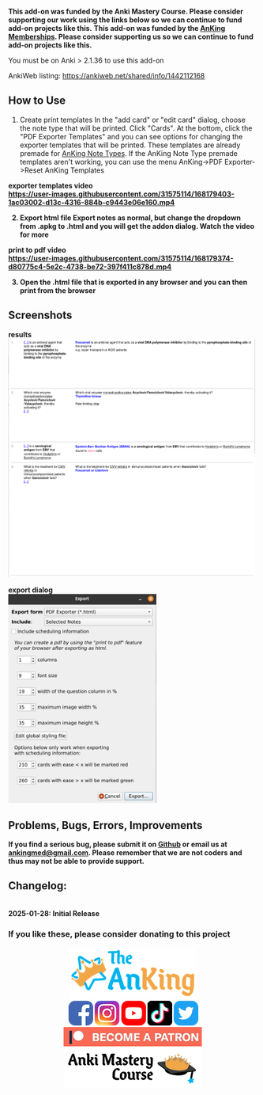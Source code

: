 
<b>This add-on was funded by the Anki Mastery Course. Please consider supporting our work using the links below so we can continue to fund add-on projects like this.</b>
<b>This add-on was funded by the [AnKing Memberships](https://www.theanking.com/anking-memberships). Please consider supporting us so we can continue to fund add-on projects like this.</b>

You must be on Anki > 2.1.36 to use this add-on

AnkiWeb listing: https://ankiweb.net/shared/info/1442112168

## How to Use
1. Create print templates
  In the "add card" or "edit card" dialog, choose the note type that will be printed. Click "Cards".  At the bottom, click the "PDF Exporter Templates" and you can see options for changing the exporter templates that will be printed. These templates are already premade for [AnKing Note Types](https://github.com/AnKingMed/AnKing-Note-Types). If the AnKing Note Type premade templates aren't working, you can use the menu AnKing->PDF Exporter->Reset AnKing Templates

<b>exporter templates video<b><br>
https://user-images.githubusercontent.com/31575114/168179403-1ac03002-d13c-4316-884b-c9443e06e160.mp4

2. Export html file
   Export notes as normal, but change the dropdown from .apkg to .html and you will get the addon dialog. Watch the video for more
  
  <b>print to pdf video<b><br>
https://user-images.githubusercontent.com/31575114/168179374-d80775c4-5e2c-4738-be72-397f411c878d.mp4

3. Open the .html file that is exported in any browser and you can then print from the browser


## Screenshots
<b>results<b><br>
<img src="screenshots/anking.png" width="500">

<b>export dialog<b><br>
<img src="screenshots/export_dialog.png" width="300">




## Problems, Bugs, Errors, Improvements
If you find a serious bug, please submit it on <a href="https://github.com/ankipalace/" rel="nofollow">Github</a> or email us at ankingmed@gmail.com. Please remember that we are not coders and thus may not be able to provide support.

## Changelog:
  <br>
2025-01-28: Initial Release


### If you like these, please consider donating to this project

<center><div style="vertical-align:middle;"><a href="https://www.theanking.com"><img src="https://raw.githubusercontent.com/AnKingMed/My-images/master/AnKing/TheAnKing-New.png?raw=true"></a></div></center>

<center>&nbsp;<a href="https://www.facebook.com/ankingmed"><img src="https://raw.githubusercontent.com/AnKingMed/My-images/master/Social/FB.png?raw=true"></a>
<a href="https://www.instagram.com/ankingmed"><img src="https://raw.githubusercontent.com/AnKingMed/My-images/master/Social/Instagram.png?raw=true"></a>
<a href="https://www.youtube.com/theanking"><img src="https://raw.githubusercontent.com/AnKingMed/My-images/master/Social/YT.png?raw=true"></a>
<a href="https://www.tiktok.com/@ankingmed"><img src="https://raw.githubusercontent.com/AnKingMed/My-images/master/Social/TikTok.png?raw=true"></a>
<a href="https://www.twitter.com/ankingmed"><img src="https://raw.githubusercontent.com/AnKingMed/My-images/master/Social/Twitter.png?raw=true"></a></center>

<div><center><a href="https://www.theanking.com/vip"><img src="https://raw.githubusercontent.com/AnKingMed/My-images/master/AnKing/Patreon.jpg?raw=true"></a></center></div>



<div><center><a href="https://courses.theanking.com"><img src="https://raw.githubusercontent.com/AnKingMed/My-images/master/AnKing/MasteryCourse.png?raw=true"></a></center></div>
